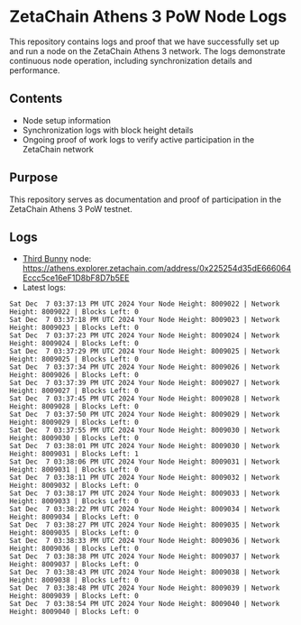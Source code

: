 # ZetaChain Athens 3 PoW Node Logs
This repository contains logs and proof that we have successfully set up and run a node on the ZetaChain Athens 3 network. The logs demonstrate continuous node operation, including synchronization details and performance.

## Contents
- Node setup information
- Synchronization logs with block height details
- Ongoing proof of work logs to verify active participation in the ZetaChain network

## Purpose
This repository serves as documentation and proof of participation in the ZetaChain Athens 3 PoW testnet.

## Logs

- [Third Bunny](https://thirdbunny.xyz/) node: https://athens.explorer.zetachain.com/address/0x225254d35dE666064Eccc5ce16eF1D8bF8D7b5EE
- Latest logs:
```
Sat Dec  7 03:37:13 PM UTC 2024 Your Node Height: 8009022 | Network Height: 8009022 | Blocks Left: 0
Sat Dec  7 03:37:18 PM UTC 2024 Your Node Height: 8009023 | Network Height: 8009023 | Blocks Left: 0
Sat Dec  7 03:37:23 PM UTC 2024 Your Node Height: 8009024 | Network Height: 8009024 | Blocks Left: 0
Sat Dec  7 03:37:29 PM UTC 2024 Your Node Height: 8009025 | Network Height: 8009025 | Blocks Left: 0
Sat Dec  7 03:37:34 PM UTC 2024 Your Node Height: 8009026 | Network Height: 8009026 | Blocks Left: 0
Sat Dec  7 03:37:39 PM UTC 2024 Your Node Height: 8009027 | Network Height: 8009027 | Blocks Left: 0
Sat Dec  7 03:37:45 PM UTC 2024 Your Node Height: 8009028 | Network Height: 8009028 | Blocks Left: 0
Sat Dec  7 03:37:50 PM UTC 2024 Your Node Height: 8009029 | Network Height: 8009029 | Blocks Left: 0
Sat Dec  7 03:37:55 PM UTC 2024 Your Node Height: 8009030 | Network Height: 8009030 | Blocks Left: 0
Sat Dec  7 03:38:01 PM UTC 2024 Your Node Height: 8009030 | Network Height: 8009031 | Blocks Left: 1
Sat Dec  7 03:38:06 PM UTC 2024 Your Node Height: 8009031 | Network Height: 8009031 | Blocks Left: 0
Sat Dec  7 03:38:11 PM UTC 2024 Your Node Height: 8009032 | Network Height: 8009032 | Blocks Left: 0
Sat Dec  7 03:38:17 PM UTC 2024 Your Node Height: 8009033 | Network Height: 8009033 | Blocks Left: 0
Sat Dec  7 03:38:22 PM UTC 2024 Your Node Height: 8009034 | Network Height: 8009034 | Blocks Left: 0
Sat Dec  7 03:38:27 PM UTC 2024 Your Node Height: 8009035 | Network Height: 8009035 | Blocks Left: 0
Sat Dec  7 03:38:33 PM UTC 2024 Your Node Height: 8009036 | Network Height: 8009036 | Blocks Left: 0
Sat Dec  7 03:38:38 PM UTC 2024 Your Node Height: 8009037 | Network Height: 8009037 | Blocks Left: 0
Sat Dec  7 03:38:43 PM UTC 2024 Your Node Height: 8009038 | Network Height: 8009038 | Blocks Left: 0
Sat Dec  7 03:38:48 PM UTC 2024 Your Node Height: 8009039 | Network Height: 8009039 | Blocks Left: 0
Sat Dec  7 03:38:54 PM UTC 2024 Your Node Height: 8009040 | Network Height: 8009040 | Blocks Left: 0
```
